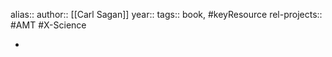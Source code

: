 alias::
author:: [[Carl Sagan]]
year::
tags:: book, #keyResource
rel-projects:: #AMT #X-Science



-
